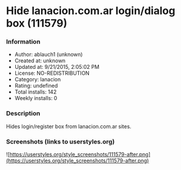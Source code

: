# Hide lanacion.com.ar login/dialog box (111579)

### Information
- Author: ablauch1 (unknown)
- Created at: unknown
- Updated at: 9/21/2015, 2:05:02 PM
- License: NO-REDISTRIBUTION
- Category: lanacion
- Rating: undefined
- Total installs: 142
- Weekly installs: 0


### Description
Hides login/register box from lanacion.com.ar sites.


### Screenshots (links to userstyles.org)
![https://userstyles.org/style_screenshots/111579-after.png](https://userstyles.org/style_screenshots/111579-after.png)


